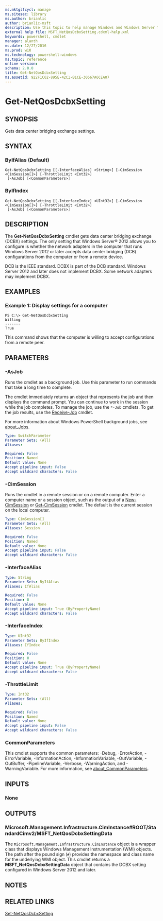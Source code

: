 ```yaml
---
ms.mktglfcycl: manage
ms.sitesec: library
ms.author: brianlic
author: brianlic-msft
description: Use this topic to help manage Windows and Windows Server technologies with Windows PowerShell.
external help file: MSFT_NetQosDcbxSetting.cdxml-help.xml
keywords: powershell, cmdlet
manager: alanth
ms.date: 12/27/2016
ms.prod: w10
ms.technology: powershell-windows
ms.topic: reference
online version: 
schema: 2.0.0
title: Get-NetQosDcbxSetting
ms.assetid: 922F1C02-895E-42C1-B1CE-30667A6CEA07
---
```


# Get-NetQosDcbxSetting

## SYNOPSIS
Gets data center bridging exchange settings.

## SYNTAX

### ByIfAlias (Default)
```
Get-NetQosDcbxSetting [[-InterfaceAlias] <String>] [-CimSession <CimSession[]>] [-ThrottleLimit <Int32>]
 [-AsJob] [<CommonParameters>]
```

### ByIfIndex
```
Get-NetQosDcbxSetting [[-InterfaceIndex] <UInt32>] [-CimSession <CimSession[]>] [-ThrottleLimit <Int32>]
 [-AsJob] [<CommonParameters>]
```

## DESCRIPTION
The **Get-NetQosDcbxSetting** cmdlet gets data center bridging exchange (DCBX) settings.
The only setting that Windows Server® 2012 allows you to configure is whether the network adapters in the computer that runs Windows Server 2012 or later  accepts data center bridging (DCB) configurations from the computer or from a remote device.

DCB is the IEEE standard.
DCBX is part of the DCB standard.
Windows Server 2012 and later does not implement DCBX.
Some network adapters may implement DCBX.

## EXAMPLES

### Example 1: Display settings for a computer
```
PS C:\> Get-NetQosDcbxSetting
Willing 
------- 
True
```

This command shows that the computer is willing to accept configurations from a remote peer.

## PARAMETERS

### -AsJob
Runs the cmdlet as a background job. Use this parameter to run commands that take a long time to complete. 

The cmdlet immediately returns an object that represents the job and then displays the command prompt. 
You can continue to work in the session while the job completes. 
To manage the job, use the `*-Job` cmdlets. 
To get the job results, use the [Receive-Job](http://go.microsoft.com/fwlink/?LinkID=113372) cmdlet. 

For more information about Windows PowerShell background jobs, see [about_Jobs](http://go.microsoft.com/fwlink/?LinkID=113251).

```yaml
Type: SwitchParameter
Parameter Sets: (All)
Aliases: 

Required: False
Position: Named
Default value: None
Accept pipeline input: False
Accept wildcard characters: False
```

### -CimSession
Runs the cmdlet in a remote session or on a remote computer. 
Enter a computer name or a session object, such as the output of a [New-CimSession](http://go.microsoft.com/fwlink/p/?LinkId=227967) or [Get-CimSession](http://go.microsoft.com/fwlink/p/?LinkId=227966) cmdlet. 
The default is the current session on the local computer.

```yaml
Type: CimSession[]
Parameter Sets: (All)
Aliases: Session

Required: False
Position: Named
Default value: None
Accept pipeline input: False
Accept wildcard characters: False
```

### -InterfaceAlias
```yaml
Type: String
Parameter Sets: ByIfAlias
Aliases: IfAlias

Required: False
Position: 0
Default value: None
Accept pipeline input: True (ByPropertyName)
Accept wildcard characters: False
```

### -InterfaceIndex
```yaml
Type: UInt32
Parameter Sets: ByIfIndex
Aliases: IfIndex

Required: False
Position: 0
Default value: None
Accept pipeline input: True (ByPropertyName)
Accept wildcard characters: False
```

### -ThrottleLimit
```yaml
Type: Int32
Parameter Sets: (All)
Aliases: 

Required: False
Position: Named
Default value: None
Accept pipeline input: False
Accept wildcard characters: False
```

### CommonParameters
This cmdlet supports the common parameters: -Debug, -ErrorAction, -ErrorVariable, -InformationAction, -InformationVariable, -OutVariable, -OutBuffer, -PipelineVariable, -Verbose, -WarningAction, and -WarningVariable. For more information, see [about_CommonParameters](http://go.microsoft.com/fwlink/?LinkID=113216).

## INPUTS

### None

## OUTPUTS

### Microsoft.Management.Infrastructure.CimInstance#ROOT/StandardCimv2/MSFT_NetQosDcbxSettingData
The `Microsoft.Management.Infrastructure.CimInstance` object is a wrapper class that displays Windows Management Instrumentation (WMI) objects.
The path after the pound sign (`#`) provides the namespace and class name for the underlying WMI object.
This cmdlet returns a **MSFT_NetQosDcbxSettingData** object that contains the DCBX setting configured in Windows Server 2012 and later.

## NOTES

## RELATED LINKS

[Set-NetQosDcbxSetting](./Set-NetQosDcbxSetting.md)

